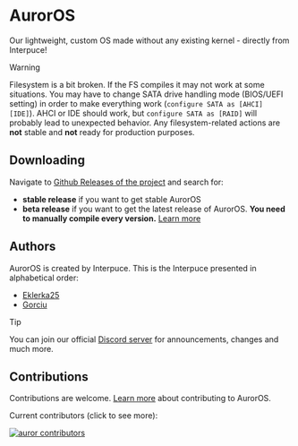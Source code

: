 # AurorOS

Our lightweight, custom OS made without any existing kernel - directly from Interpuce!

> [!WARNING]
> Filesystem is a bit broken. If the FS compiles it may not work at some situations. You may have to change SATA drive handling mode (BIOS/UEFI setting) in order to make everything work (`configure SATA as [AHCI] [IDE]`). AHCI or IDE should work, but `configure SATA as [RAID]` will probably lead to unexpected behavior. Any filesystem-related actions are **not** stable and **not** ready for production purposes.

## Downloading

Navigate to [Github Releases of the project](https://github.com/Interpuce/AurorOS/releases) and search for:
- **stable release** if you want to get stable AurorOS
- **beta release** if you want to get the latest release of AurorOS. __You need to manually compile every version.__ [Learn more](https://github.com/Interpuce/AurorOS/blob/main/CONTRIBUTING.md)

## Authors

AurorOS is created by Interpuce. This is the Interpuce presented in alphabetical order:

- [Eklerka25](https://github.com/Eklerka25)
- [Gorciu](https://github.com/gorciu-official)

> [!TIP]
> You can join our official [Discord server](https://dsc.gg/Auror-OS) for announcements, changes and much more.

## Contributions

Contributions are welcome. [Learn more](https://github.com/Interpuce/AurorOS/blob/main/CONTRIBUTING.md) about contributing to AurorOS.

Current contributors (click to see more):

[![auror contributors](https://contrib.rocks/image?repo=Interpuce/AurorOS)](https://github.com/Interpuce/AurorOS/graphs/contributors)
